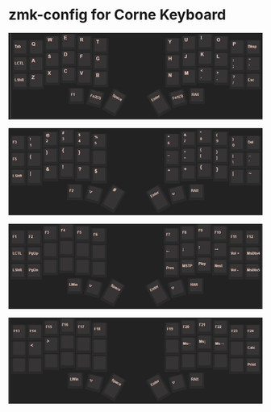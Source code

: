 # zmk-config for Corne Keyboard

![mainlayer](https://github.com/Truenya/zmk-config/blob/master/Screenshot_1.png)

![lowerlayer](https://github.com/Truenya/zmk-config/blob/master/Screenshot_2.png)

![raiselayer](https://github.com/Truenya/zmk-config/blob/master/Screenshot_3.png)

![adjustlayer](https://github.com/Truenya/zmk-config/blob/master/Screenshot_4.png)

